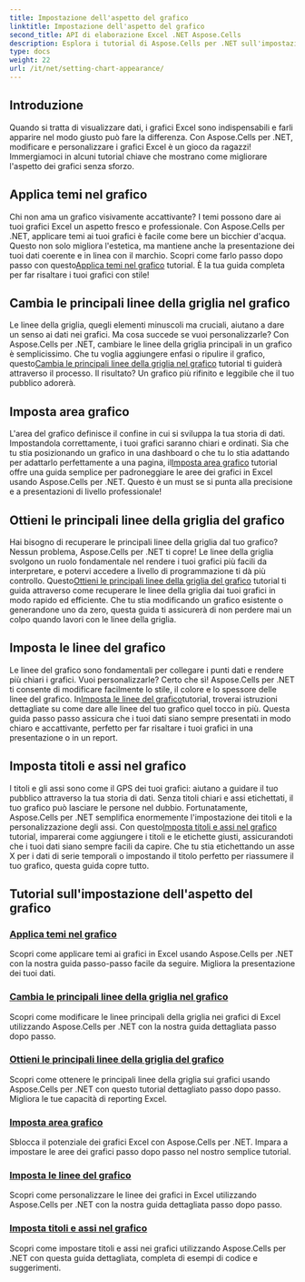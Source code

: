 ```yaml
---
title: Impostazione dell'aspetto del grafico
linktitle: Impostazione dell'aspetto del grafico
second_title: API di elaborazione Excel .NET Aspose.Cells
description: Esplora i tutorial di Aspose.Cells per .NET sull'impostazione dell'aspetto dei grafici. Impara ad applicare temi, modificare le linee della griglia, impostare aree dei grafici, titoli, assi e altro ancora con guide semplici.
type: docs
weight: 22
url: /it/net/setting-chart-appearance/
---
```

## Introduzione

Quando si tratta di visualizzare dati, i grafici Excel sono indispensabili e farli apparire nel modo giusto può fare la differenza. Con Aspose.Cells per .NET, modificare e personalizzare i grafici Excel è un gioco da ragazzi! Immergiamoci in alcuni tutorial chiave che mostrano come migliorare l'aspetto dei grafici senza sforzo.

## Applica temi nel grafico
 Chi non ama un grafico visivamente accattivante? I temi possono dare ai tuoi grafici Excel un aspetto fresco e professionale. Con Aspose.Cells per .NET, applicare temi ai tuoi grafici è facile come bere un bicchier d'acqua. Questo non solo migliora l'estetica, ma mantiene anche la presentazione dei tuoi dati coerente e in linea con il marchio. Scopri come farlo passo dopo passo con questo[Applica temi nel grafico](./apply-themes-in-chart/) tutorial. È la tua guida completa per far risaltare i tuoi grafici con stile!

## Cambia le principali linee della griglia nel grafico
Le linee della griglia, quegli elementi minuscoli ma cruciali, aiutano a dare un senso ai dati nei grafici. Ma cosa succede se vuoi personalizzarle? Con Aspose.Cells per .NET, cambiare le linee della griglia principali in un grafico è semplicissimo. Che tu voglia aggiungere enfasi o ripulire il grafico, questo[Cambia le principali linee della griglia nel grafico](./change-major-gridlines-in-chart/) tutorial ti guiderà attraverso il processo. Il risultato? Un grafico più rifinito e leggibile che il tuo pubblico adorerà.

## Imposta area grafico
 L'area del grafico definisce il confine in cui si sviluppa la tua storia di dati. Impostandola correttamente, i tuoi grafici saranno chiari e ordinati. Sia che tu stia posizionando un grafico in una dashboard o che tu lo stia adattando per adattarlo perfettamente a una pagina, il[Imposta area grafico](./set-chart-area/) tutorial offre una guida semplice per padroneggiare le aree dei grafici in Excel usando Aspose.Cells per .NET. Questo è un must se si punta alla precisione e a presentazioni di livello professionale!

## Ottieni le principali linee della griglia del grafico
Hai bisogno di recuperare le principali linee della griglia dal tuo grafico? Nessun problema, Aspose.Cells per .NET ti copre! Le linee della griglia svolgono un ruolo fondamentale nel rendere i tuoi grafici più facili da interpretare, e potervi accedere a livello di programmazione ti dà più controllo. Questo[Ottieni le principali linee della griglia del grafico](./get-major-gridlines-of-chart/) tutorial ti guida attraverso come recuperare le linee della griglia dai tuoi grafici in modo rapido ed efficiente. Che tu stia modificando un grafico esistente o generandone uno da zero, questa guida ti assicurerà di non perdere mai un colpo quando lavori con le linee della griglia.

## Imposta le linee del grafico
 Le linee del grafico sono fondamentali per collegare i punti dati e rendere più chiari i grafici. Vuoi personalizzarle? Certo che sì! Aspose.Cells per .NET ti consente di modificare facilmente lo stile, il colore e lo spessore delle linee del grafico. In[Imposta le linee del grafico](./set-chart-lines/)tutorial, troverai istruzioni dettagliate su come dare alle linee del tuo grafico quel tocco in più. Questa guida passo passo assicura che i tuoi dati siano sempre presentati in modo chiaro e accattivante, perfetto per far risaltare i tuoi grafici in una presentazione o in un report.

## Imposta titoli e assi nel grafico
 I titoli e gli assi sono come il GPS dei tuoi grafici: aiutano a guidare il tuo pubblico attraverso la tua storia di dati. Senza titoli chiari e assi etichettati, il tuo grafico può lasciare le persone nel dubbio. Fortunatamente, Aspose.Cells per .NET semplifica enormemente l'impostazione dei titoli e la personalizzazione degli assi. Con questo[Imposta titoli e assi nel grafico](./set-titles-and-axes-in-chart/) tutorial, imparerai come aggiungere i titoli e le etichette giusti, assicurandoti che i tuoi dati siano sempre facili da capire. Che tu stia etichettando un asse X per i dati di serie temporali o impostando il titolo perfetto per riassumere il tuo grafico, questa guida copre tutto.

## Tutorial sull'impostazione dell'aspetto del grafico
### [Applica temi nel grafico](./apply-themes-in-chart/)
Scopri come applicare temi ai grafici in Excel usando Aspose.Cells per .NET con la nostra guida passo-passo facile da seguire. Migliora la presentazione dei tuoi dati.
### [Cambia le principali linee della griglia nel grafico](./change-major-gridlines-in-chart/)
Scopri come modificare le linee principali della griglia nei grafici di Excel utilizzando Aspose.Cells per .NET con la nostra guida dettagliata passo dopo passo.
### [Ottieni le principali linee della griglia del grafico](./get-major-gridlines-of-chart/)
Scopri come ottenere le principali linee della griglia sui grafici usando Aspose.Cells per .NET con questo tutorial dettagliato passo dopo passo. Migliora le tue capacità di reporting Excel.
### [Imposta area grafico](./set-chart-area/)
Sblocca il potenziale dei grafici Excel con Aspose.Cells per .NET. Impara a impostare le aree dei grafici passo dopo passo nel nostro semplice tutorial.
### [Imposta le linee del grafico](./set-chart-lines/)
Scopri come personalizzare le linee dei grafici in Excel utilizzando Aspose.Cells per .NET con la nostra guida dettagliata passo dopo passo.
### [Imposta titoli e assi nel grafico](./set-titles-and-axes-in-chart/)
Scopri come impostare titoli e assi nei grafici utilizzando Aspose.Cells per .NET con questa guida dettagliata, completa di esempi di codice e suggerimenti.